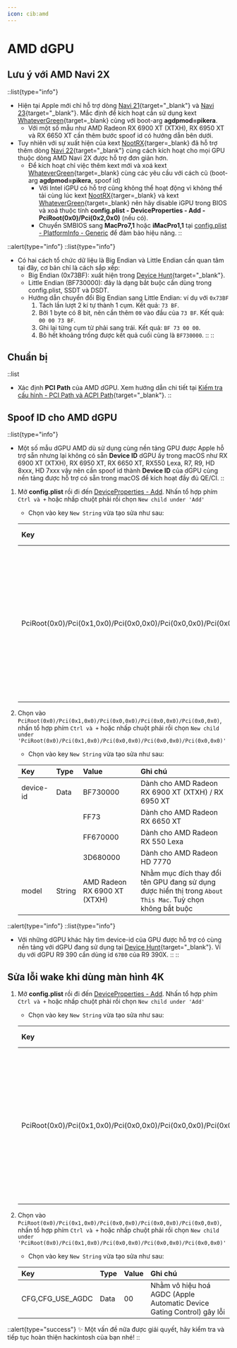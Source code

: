 ```yaml
---
icon: cib:amd
---
```


# AMD dGPU

## Lưu ý với AMD Navi 2X

::list{type="info"}
- Hiện tại Apple mới chỉ hỗ trợ dòng [Navi 21](https://www.techpowerup.com/gpu-specs/amd-navi-21.g923){target="_blank"} và [Navi 23](https://www.techpowerup.com/gpu-specs/amd-navi-23.g926){target="_blank"}. Mắc định để kích hoạt cần sử dụng kext [WhateverGreen](https://github.com/acidanthera/WhateverGreen){target=_blank} cùng với boot-arg **agdpmod=pikera**.
    - Với một số mẫu như AMD Radeon RX 6900 XT (XTXH), RX 6950 XT và RX 6650 XT cần thêm bước spoof id có hướng dẫn bên dưới.
- Tuy nhiên với sự xuất hiện của kext [NootRX](https://github.com/ChefKissInc/NootRX){targer=_blank} đã hỗ trợ thêm dòng [Navi 22](https://www.techpowerup.com/gpu-specs/amd-navi-22.g951){target="_blank"} cùng cách kích hoạt cho mọi GPU thuộc dòng AMD Navi 2X được hỗ trợ đơn giản hơn.
    - Để kích hoạt chỉ việc thêm kext mới và xoá kext [WhateverGreen](https://github.com/acidanthera/WhateverGreen){target=_blank} cùng các yêu cầu với cách cũ (boot-arg **agdpmod=pikera**, spoof id)
        - Với Intel iGPU có hỗ trợ cũng không thể hoạt động vì không thể tải cùng lúc kext [NootRX](https://github.com/ChefKissInc/NootRX){targer=_blank} và kext [WhateverGreen](https://github.com/acidanthera/WhateverGreen){target=_blank} nên hãy disable iGPU trong BIOS và xoá thuộc tính **config.plist - DeviceProperties - Add - PciRoot(0x0)/Pci(0x2,0x0)** (nếu có).
        - Chuyển SMBIOS sang **MacPro7,1** hoặc **iMacPro1,1** tại [config.plist - PlatformInfo - Generic](/gathering-files/config/platforminfo) để đảm bảo hiệu năng.
::

::alert{type="info"}
::list{type="info"}
- Có hai cách tổ chức dữ liệu là Big Endian và Little Endian cần quan tâm tại đây, cơ bản chỉ là cách sắp xếp:
    - Big Endian (0x73BF): xuất hiện trong [Device Hunt](https://devicehunt.com/view/type/pci/vendor/1002){target="_blank"}.
    - Little Endian (BF730000): đây là dạng bắt buộc cần dùng trong config.plist, SSDT và DSDT.
    - Hướng dẫn chuyển đổi Big Endian sang Little Endian: ví dụ với `0x73BF`
        1. Tách lần lượt 2 kí tự thành 1 cụm. Kết quả: `73 BF`.
        2. Bởi 1 byte có 8 bit, nên cần thêm `00` vào đầu của `73 BF`. Kết quả: `00 00 73 BF`.
        3. Ghi lại từng cụm từ phải sang trái. Kết quả: `BF 73 00 00`.
        4. Bỏ hết khoảng trống được kết quả cuối cùng là `BF730000`.
::
::


## Chuẩn bị

::list
- Xác định **PCI Path** của AMD dGPU. Xem hướng dẫn chi tiết tại [Kiếm tra cấu hình - PCI Path và ACPI Path](/hardware/check-hardware-information#pci-path-và-acpi-path){target="_blank"}.
::

## Spoof ID cho AMD dGPU

::list{type="info"}
- Một số mẫu dGPU AMD dù sử dụng cùng nền tảng GPU được Apple hỗ trợ sẵn nhưng lại không có sẵn **Device ID** dGPU ấy trong macOS như RX 6900 XT (XTXH), RX 6950 XT, RX 6650 XT, RX550 Lexa, R7, R9, HD 8xxx, HD 7xxx vậy nên cần spoof id thành **Device ID** của dGPU cùng nền tảng được hỗ trợ có sẵn trong macOS để kích hoạt đầy đủ QE/CI.
::

1. Mở **config.plist** rồi đi đến [DeviceProperties - Add](/gathering-files/config/deviceproperties#add). Nhấn tổ hợp phím `Ctrl và +` hoặc nhấp chuột phải rồi chọn `New child under 'Add'`
    - Chọn vào key `New String` vừa tạo sửa như sau:

    | Key | Type | Ghi chú |
    | :-- | :--- | :------ |
    | PciRoot(0x0)/Pci(0x1,0x0)/Pci(0x0,0x0)/Pci(0x0,0x0)/Pci(0x0,0x0) | Dictionary | Thay `New String` thành **PCI Path** đã xác định. Nhấp hai lần vào `Type` để chọn định dạng khác |

2. Chọn vào `PciRoot(0x0)/Pci(0x1,0x0)/Pci(0x0,0x0)/Pci(0x0,0x0)/Pci(0x0,0x0)`, nhấn tổ hợp phím `Ctrl và +` hoặc nhấp chuột phải rồi chọn `New child under 'PciRoot(0x0)/Pci(0x1,0x0)/Pci(0x0,0x0)/Pci(0x0,0x0)/Pci(0x0,0x0)'`
    - Chọn vào key `New String` vừa tạo sửa như sau:

    | Key | Type | Value | Ghi chú |
    | :-- | :--- | :---- | :------ |
    | device-id	| Data | BF730000 | Dành cho AMD Radeon RX 6900 XT (XTXH) / RX 6950 XT |
    | |  | FF73 | Dành cho AMD Radeon RX 6650 XT |
    |  |  | FF670000 | Dành cho AMD Radeon RX 550 Lexa |
    |  |  | 3D680000 | Dành cho AMD Radeon HD 7770 |
    | model	| String | AMD Radeon RX 6900 XT (XTXH) | Nhằm mục đích thay đổi tên GPU đang sử dụng được hiển thị trong `About This Mac`. Tuỳ chọn không bắt buộc |

::alert{type="info"}
::list{type="info"}
- Với những dGPU khác hãy tìm device-id của GPU được hỗ trợ có cùng nền tảng với dGPU đang sử dụng tại [Device Hunt](https://devicehunt.com/view/type/pci/vendor/1002){target="_blank"}. Ví dụ với dGPU R9 390 cần dùng id `67B0` của R9 390X.
::
::

## Sửa lỗi wake khi dùng màn hình 4K

1. Mở **config.plist** rồi đi đến [DeviceProperties - Add](/gathering-files/config/deviceproperties#add). Nhấn tổ hợp phím `Ctrl và +` hoặc nhấp chuột phải rồi chọn `New child under 'Add'`
    - Chọn vào key `New String` vừa tạo sửa như sau:

    | Key | Type | Ghi chú |
    | :-- | :--- | :------ |
    | PciRoot(0x0)/Pci(0x1,0x0)/Pci(0x0,0x0)/Pci(0x0,0x0)/Pci(0x0,0x0) | Dictionary | Thay `New String` thành **PCI Path** đã xác định. Nhấp hai lần vào `Type` để chọn định dạng khác |

2. Chọn vào `PciRoot(0x0)/Pci(0x1,0x0)/Pci(0x0,0x0)/Pci(0x0,0x0)/Pci(0x0,0x0)`, nhấn tổ hợp phím `Ctrl và +` hoặc nhấp chuột phải rồi chọn `New child under 'PciRoot(0x0)/Pci(0x1,0x0)/Pci(0x0,0x0)/Pci(0x0,0x0)/Pci(0x0,0x0)'`
    - Chọn vào key `New String` vừa tạo sửa như sau:

    | Key | Type | Value | Ghi chú |
    | :-- | :--- | :---- | :------ |
    | CFG,CFG_USE_AGDC | Data | 00 | Nhằm vô hiệu hoá AGDC (Apple Automatic Device Gating Control) gây lỗi |

::alert{type="success"}
✨ Một vấn đề nữa được giải quyết, hãy kiểm tra và tiếp tục hoàn thiện hackintosh của bạn nhé!
::